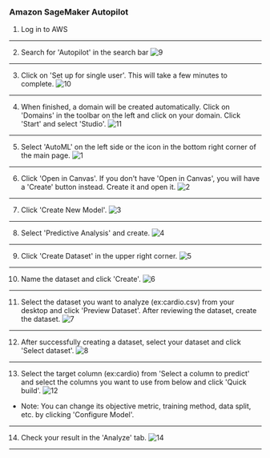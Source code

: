 ### Amazon SageMaker Autopilot

1. Log in to AWS
---
2. Search for 'Autopilot' in the search bar
![9](https://github.com/knu-plml/automl-medical/assets/89115326/aafc847b-f56f-4fea-b662-52a0902e9f68)
---
3. Click on 'Set up for single user'. This will take a few minutes to complete.
![10](https://github.com/knu-plml/automl-medical/assets/89115326/25ffb5ee-e0d9-4c52-b0fc-337918c9808f)
---
4. When finished, a domain will be created automatically. Click on 'Domains' in the toolbar on the left and click on your domain. Click 'Start' and select 'Studio'.
![11](https://github.com/knu-plml/automl-medical/assets/89115326/904c50d0-0053-4e3b-a776-c1efedff9319)
---
5. Select 'AutoML' on the left side or the icon in the bottom right corner of the main page.
![1](https://github.com/knu-plml/automl-medical/assets/89115326/f8ba4f2d-3ff1-4478-bea8-77d0be340f16)
---
6. Click 'Open in Canvas'. If you don't have 'Open in Canvas', you will have a 'Create' button instead. Create it and open it.
![2](https://github.com/knu-plml/automl-medical/assets/89115326/b8132829-dba8-4c03-8900-d0c611cded8c)
---
7. Click 'Create New Model'.
![3](https://github.com/knu-plml/automl-medical/assets/89115326/3649a17d-5853-493a-ba55-339569b28be6)
---
8. Select 'Predictive Analysis' and create.
![4](https://github.com/knu-plml/automl-medical/assets/89115326/609b11f6-f4f6-4928-9da9-aa90582b7913)
---
9. Click 'Create Dataset' in the upper right corner.
![5](https://github.com/knu-plml/automl-medical/assets/89115326/839b81eb-cc9d-4654-a661-3efcd1f6a9da)
---
10. Name the dataset and click 'Create'.
![6](https://github.com/knu-plml/automl-medical/assets/89115326/3c9f418a-1411-4995-9672-61948f504948)
---
11. Select the dataset you want to analyze (ex:cardio.csv) from your desktop and click 'Preview Dataset'. After reviewing the dataset, create the dataset.
![7](https://github.com/knu-plml/automl-medical/assets/89115326/88429850-baea-414b-88b9-a36f1ca2482f)
---
12. After successfully creating a dataset, select your dataset and click 'Select dataset'.
![8](https://github.com/knu-plml/automl-medical/assets/89115326/9dc8e769-9981-40b3-83e5-68ad02f6a824)
---
13. Select the target column (ex:cardio) from 'Select a column to predict' and select the columns you want to use from below and click 'Quick build'.
![12](https://github.com/knu-plml/automl-medical/assets/89115326/c33adb28-ecdf-4aef-893e-c3545083308f)
* Note: You can change its objective metric, training method, data split, etc. by clicking 'Configure Model'.
---
14. Check your result in the 'Analyze' tab.
![14](https://github.com/knu-plml/automl-medical/assets/89115326/f476991b-2f2e-4909-bd94-cb92766bb94a)
---
